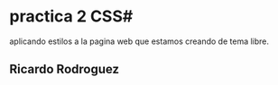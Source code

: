 # practica 2 CSS#
aplicando estilos a la pagina web que estamos creando de tema libre.
## Ricardo Rodroguez ##